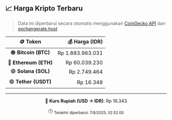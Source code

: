 

<!-- HARGA_KRIPTO -->
## 📈 Harga Kripto Terbaru

> Data ini diperbarui secara otomatis menggunakan [CoinGecko API](https://www.coingecko.com/) dan [exchangerate.host](https://exchangerate.host/)

<div align="center">

| 🪙 Token | 💰 Harga (IDR) |
|:------:|---------------:|
| 🟠 **Bitcoin (BTC)**   | Rp 1.883.963.031 |
| 🔵 **Ethereum (ETH)**  | Rp 60.039.230 |
| 🟣 **Solana (SOL)**    | Rp 2.749.464 |
| 🟢 **Tether (USDT)**   | Rp 16.348 |

---

💱 **Kurs Rupiah (USD → IDR)**: Rp 16.343

🕒 <sub>Terakhir diperbarui: 7/8/2025, 02.52.00</sub>

</div>
<!-- /HARGA_KRIPTO -->